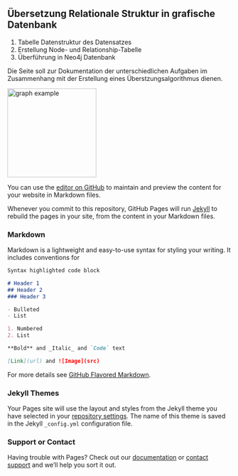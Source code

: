 ## Übersetzung Relationale Struktur in grafische Datenbank

1. Tabelle Datenstruktur des Datensatzes
2. Erstellung Node- und Relationship-Tabelle
3. Überführung in Neo4j Datenbank

Die Seite soll zur Dokumentation der unterschiedlichen Aufgaben im Zusammenhang mit der Erstellung eines Überstzungsalgorithmus dienen.


<img src="https://user-images.githubusercontent.com/81625595/125800249-37273f6e-6fc1-4bac-b9c5-309c773225c3.png" alt="graph example" width="200"/>


You can use the [editor on GitHub](https://github.com/karlgottfried/doku_neo4j/edit/gh-pages/index.md) to maintain and preview the content for your website in Markdown files.

Whenever you commit to this repository, GitHub Pages will run [Jekyll](https://jekyllrb.com/) to rebuild the pages in your site, from the content in your Markdown files.

### Markdown

Markdown is a lightweight and easy-to-use syntax for styling your writing. It includes conventions for

```markdown
Syntax highlighted code block

# Header 1
## Header 2
### Header 3

- Bulleted
- List

1. Numbered
2. List

**Bold** and _Italic_ and `Code` text

[Link](url) and ![Image](src)
```

For more details see [GitHub Flavored Markdown](https://guides.github.com/features/mastering-markdown/).

### Jekyll Themes

Your Pages site will use the layout and styles from the Jekyll theme you have selected in your [repository settings](https://github.com/karlgottfried/doku_neo4j/settings/pages). The name of this theme is saved in the Jekyll `_config.yml` configuration file.

### Support or Contact

Having trouble with Pages? Check out our [documentation](https://docs.github.com/categories/github-pages-basics/) or [contact support](https://support.github.com/contact) and we’ll help you sort it out.
